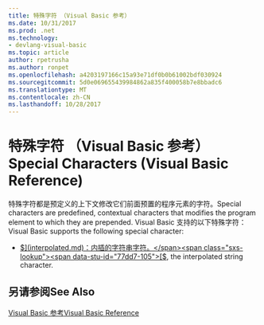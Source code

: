 ```yaml
---
title: 特殊字符 （Visual Basic 参考）
ms.date: 10/31/2017
ms.prod: .net
ms.technology:
- devlang-visual-basic
ms.topic: article
author: rpetrusha
ms.author: ronpet
ms.openlocfilehash: a4203197166c15a93e71df0b0b61002bdf030924
ms.sourcegitcommit: 5d0e069655439984862a835f400058b7e8bbadc6
ms.translationtype: MT
ms.contentlocale: zh-CN
ms.lasthandoff: 10/28/2017
---
```

# <a name="special-characters-visual-basic-reference"></a><span data-ttu-id="77dd7-102">特殊字符 （Visual Basic 参考）</span><span class="sxs-lookup"><span data-stu-id="77dd7-102">Special Characters (Visual Basic Reference)</span></span>

<span data-ttu-id="77dd7-103">特殊字符都是预定义的上下文修改它们前面预置的程序元素的字符。</span><span class="sxs-lookup"><span data-stu-id="77dd7-103">Special characters are predefined, contextual characters that modifies the program element to which they are prepended.</span></span> <span data-ttu-id="77dd7-104">Visual Basic 支持的以下特殊字符：</span><span class="sxs-lookup"><span data-stu-id="77dd7-104">Visual Basic supports the following special character:</span></span> 

- <span data-ttu-id="77dd7-105">[$](interpolated.md)：内插的字符串字符。</span><span class="sxs-lookup"><span data-stu-id="77dd7-105">[$](interpolated.md), the interpolated string character.</span></span>

## <a name="see-also"></a><span data-ttu-id="77dd7-106">另请参阅</span><span class="sxs-lookup"><span data-stu-id="77dd7-106">See Also</span></span>  
[<span data-ttu-id="77dd7-107">Visual Basic 参考</span><span class="sxs-lookup"><span data-stu-id="77dd7-107">Visual Basic Reference</span></span>](../../../csharp/language-reference/index.md)   
 
